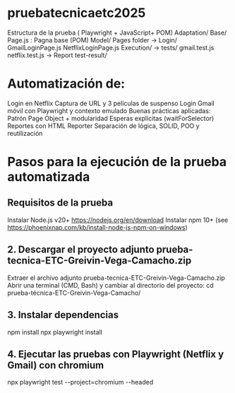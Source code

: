 # pruebatecnicaetc2025

Estructura de la prueba ( Playwright + JavaScript+ POM)
Adaptation/
Base/
Page.js : Pagna base (POM)
Model/
Pages folder
→ Login/
GmailLoginPage.js
NetflixLoginPage.js
Execution/
→ tests/
gmail.test.js
netflix.test.js
 → Report
test-result/ 	
# Automatización de:
 Login en Netflix
 Captura de URL y 3 películas de suspenso
 Login Gmail móvil con Playwright y contexto emulado
 Buenas prácticas aplicadas:
 Patrón Page Object + modularidad
 Esperas explícitas (waitForSelector)
 Reportes con HTML Reporter
 Separación de lógica, SOLID, POO y reutilización



# Pasos para la ejecución de la prueba automatizada
## Requisitos de la prueba
Instalar Node.js v20+ https://nodejs.org/en/download
Instalar npm 10+ (see https://phoenixnap.com/kb/install-node-js-npm-on-windows)
## 2. Descargar el proyecto adjunto prueba-tecnica-ETC-Greivin-Vega-Camacho.zip
Extraer el archivo adjunto prueba-tecnica-ETC-Greivin-Vega-Camacho.zip 
Abrir una terminal (CMD, Bash) y cambiar al directorio del proyecto:
                               cd  prueba-técnica-ETC-Greivin-Vega-Camacho/
## 3. Instalar dependencias
npm install
npx playwright install

## 4. Ejecutar las pruebas con Playwright (Netflix y Gmail) con chromium
npx playwright test --project=chromium --headed


